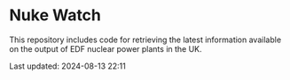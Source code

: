 # Nuke Watch

This repository includes code for retrieving the latest information available on the output of EDF nuclear power plants in the UK.

Last updated: 2024-08-13 22:11